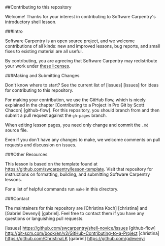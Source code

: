 ##Contributing to this repository

Welcome!  Thanks for your interest in contributing to Software Carpentry's introductory shell lesson.  

###Intro

Software Carpentry is an open source project, and we welcome contributions of all kinds: new and improved lessons, bug reports, and small fixes to existing material are all useful.

By contributing, you are agreeing that Software Carpentry may redistribute your work under [these licenses](LICENSE.md).

###Making and Submitting Changes

Don't know where to start?  See the current list of [issues] [issues] for ideas for contributing to this repository. 

For making your contribution, we use the GitHub flow, which is nicely explained in the chapter [Contributing to a Project in Pro Git by Scott Chacon] [github-flow].  For this repository, you should branch from and then submit a pull request against the `gh-pages` branch.  

When editing lesson pages, you need only change and commit the `.md` source file.  

Even if you don't have any changes to make, we welcome comments on  pull requests and discussion on issues.  

###Other Resources

This lesson is based on the template found at  https://github.com/swcarpentry/lesson-template.  Visit that repository for instructions on formatting, building, and submitting Software Carpentry lessons.  

For a list of helpful commands run `make` in this directory.  

###Contact

The maintainers for this repository are [Christina Koch] [christina] and [Gabriel Devenyi] [gabriel].  Feel free to contact them if you have any questions or languishing pull requests.  

[issues] https://github.com/swcarpentry/shell-novice/issues
[github-flow] http://git-scm.com/book/en/v2/GitHub-Contributing-to-a-Project
[christina] https://github.com/ChristinaLK
[gabriel] https://github.com/gdevenyi